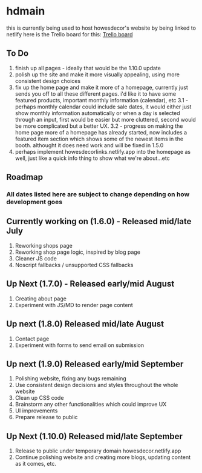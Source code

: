 # hdmain

this is currently being used to host howesdecor's website by being linked to netlify
here is the Trello board for this: [Trello board](https://trello.com/b/YrxJq3GR/howesdecor)

## To Do
1. finish up all pages - ideally that would be the 1.10.0 update
2. polish up the site and make it more visually appealing, using more consistent design choices
3. fix up the home page and make it more of a homepage, currently just sends you off to all these different pages. i'd like it to have some featured products, important monthly information (calendar), etc
3.1 - perhaps monthly calendar could include sale dates, it would either just show monthly information automatically or when a day is selected through an input, first would be easier but more cluttered, second would be more complicated but a better UX.
3.2 - progress on making the home page more of a homepage has already started, now includes a featured item section which shows some of the newest items in the booth. althought it does need work and will be fixed in 1.5.0
5. perhaps implement howesdecorlinks.netlify.app into the homepage as well, just like a quick info thing to show what we're about...etc

## Roadmap
### All dates listed here are subject to change depending on how development goes

## Currently working on (1.6.0) - Released mid/late July
1. Reworking shops page
2. Reworking shop page logic, inspired by blog page
3. Cleaner JS code
4. Noscript fallbacks / unsupported CSS fallbacks

## Up Next (1.7.0) - Released early/mid August
1. Creating about page
2. Experiment with JS/MD to render page content

## Up next (1.8.0) Released mid/late August
1. Contact page
2. Experiment with forms to send email on submission

## Up next (1.9.0) Released early/mid September
1. Polishing website, fixing any bugs remaining
2. Use consistent design decisions and styles throughout the whole website
3. Clean up CSS code
4. Brainstorm any other functionalities which could improve UX
5. UI improvements
6. Prepare release to public

## Up Next (1.10.0) Released mid/late September
1. Release to public under temporary domain howesdecor.netlify.app
2. Continue polishing website and creating more blogs, updating content as it comes, etc.
   
